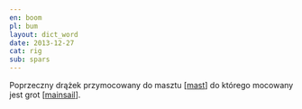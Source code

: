 ```yaml
---
en: boom
pl: bum
layout: dict_word
date: 2013-12-27
cat: rig
sub: spars
---
```


Poprzeczny drążek przymocowany do masztu [[mast](/dict/m/mast.html)] do którego mocowany jest grot [[mainsail](/dict/m/mainsail.html)].